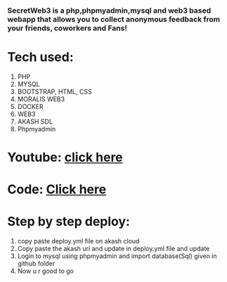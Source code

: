 ### SecretWeb3 is a php,phpmyadmin,mysql and web3 based webapp that allows you to collect anonymous feedback from your friends, coworkers and Fans!

# Tech used:
1) PHP
2) MYSQL
3) BOOTSTRAP, HTML, CSS
4) MORALIS WEB3
5) DOCKER
6) WEB3
7) AKASH SDL
8) Phpmyadmin

# Youtube: [click here](https://youtu.be/0tRC5VwLqAU)

# Code: [Click here](https://github.com/Developer-piyush/SecretWeb3)

# Step by step deploy:
1) copy paste deploy.yml file on akash cloud
2) Copy paste the akash uri and update in deploy.yml file and update 
3) Login to mysql using phpmyadmin and import database(Sql) given in github folder
4) Now u r good to go
